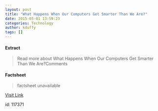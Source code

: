 ```yaml
---
layout: post
title: "What Happens When Our Computers Get Smarter Than We Are?"
date: 2015-05-01 13:59:23
categories: Technology
author: kduffy
tags: []
---
```



#### Extract
>Read more about What Happens When Our Computers Get Smarter Than We Are?Comments

#### Factsheet
>factsheet unavailable

[Visit Link](http://www.pddnet.com/videos/2015/05/what-happens-when-our-computers-get-smarter-we-are)

id:  117371
